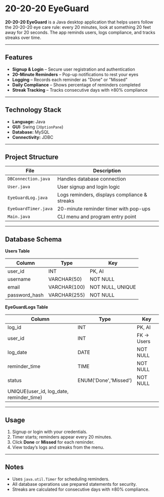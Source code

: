 #  20-20-20 EyeGuard

**20-20-20 EyeGuard** is a Java desktop application that helps users follow the 20-20-20 eye care rule: every 20 minutes, look at something 20 feet away for 20 seconds. The app reminds users, logs compliance, and tracks streaks over time.

---

## Features

- **Signup & Login** – Secure user registration and authentication  
- **20-Minute Reminders** – Pop-up notifications to rest your eyes  
- **Logging** – Records each reminder as "Done" or "Missed"  
- **Daily Compliance** – Shows percentage of reminders completed  
- **Streak Tracking** – Tracks consecutive days with ≥80% compliance  

---

## Technology Stack

- **Language:** Java  
- **GUI:** Swing (`JOptionPane`)  
- **Database:** MySQL  
- **Connectivity:** JDBC  

---

## Project Structure

| File | Description |
|------|-------------|
| `DBConnection.java` | Handles database connection |
| `User.java` | User signup and login logic |
| `EyeGuardLog.java` | Logs reminders, displays compliance & streaks |
| `EyeGuardTimer.java` | 20-minute reminder timer with pop-ups |
| `Main.java` | CLI menu and program entry point |

---

## Database Schema

**Users Table**

| Column         | Type         | Key          |
|----------------|-------------|--------------|
| user_id        | INT         | PK, AI       |
| username       | VARCHAR(50) | NOT NULL     |
| email          | VARCHAR(100)| NOT NULL, UNIQUE |
| password_hash  | VARCHAR(255)| NOT NULL     |

**EyeGuardLogs Table**

| Column        | Type             | Key          |
|---------------|-----------------|--------------|
| log_id        | INT             | PK, AI       |
| user_id       | INT             | FK → Users   |
| log_date      | DATE            | NOT NULL     |
| reminder_time | TIME            | NOT NULL     |
| status        | ENUM('Done','Missed') | NOT NULL |
| UNIQUE(user_id, log_date, reminder_time) |   | |

---

## Usage

1. Signup or login with your credentials.  
2. Timer starts; reminders appear every 20 minutes.  
3. Click **Done** or **Missed** for each reminder.  
4. View today’s logs and streaks from the menu.  

---

## Notes

- Uses `java.util.Timer` for scheduling reminders.  
- All database operations use prepared statements for security.  
- Streaks are calculated for consecutive days with ≥80% compliance.  

